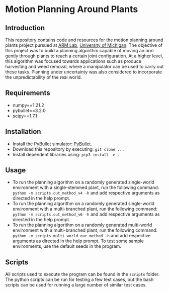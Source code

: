 # Motion Planning Around Plants

## Introduction
This repository contains code and resources for the motion planning around plants 
project pursued at [ARM Lab](https://arm.eecs.umich.edu/), 
[University of Michigan](https://umich.edu/). The objective of this project was to
build a planning algorithm capable of moving an arm gently through plants to reach
a certain joint configuration. At a higher level, this algorithm was focused towards
applications such as produce harvesting and weed removal, where a manipulator can be
used to carry out these tasks. Planning under uncertainty was also considered to incorporate the unpredictability of the real world.


## Requirements
- numpy==1.21.2
- pybullet==3.2.0
- scipy==1.7.1


## Installation
- Install the PyBullet simulator: [PyBullet](https://github.com/bulletphysics/bullet3).
- Download this repository by executing:
```git clone ...```
- Install dependent libraries using: ```pip3 install -e .```

## Usage
- To run the planning algorithm on a randomly generated single-world environment with a single-stemmed plant, run the
following command:
```python -m scripts.out_method_v4 -h```
and add respective arguments as directed in the help prompt. 
- To run the planning algorithm on a randomly generated single-world environment with a multi-branched plant, run the
following command:
```python -m scripts.out_method_v6 -h```
and add respective arguments as directed in the help prompt. 
- To run the planning algorithm on a randomly generated multi-world environment with a multi-branched plant, run the
following command:
```python -m scripts.multi_world_our_method -h```
and add respective arguments as directed in the help prompt. To test some sample environments,
use the default seeds in the program.


## Scripts
All scripts used to execute the program can be found in the ```scripts``` folder.
The python scripts can be run for testing a few test cases, but the bash scripts can
be used for running a large number of similar test cases. 
